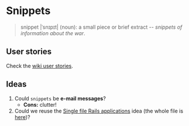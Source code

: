 # Snippets
> snippet |ˈsnɪpɪt| (noun): a small piece or brief extract -- _snippets of information about the war_.

## User stories
Check the [wiki user stories](https://github.com/jbonnet/snippets/wiki/User-Stories).

## Ideas

1. Could `snippets` be **e-mail messages**?
    * **Cons:** clutter!
1. Could we reuse the [Single file Rails applications](https://christoph.luppri.ch/articles/2017/06/26/single-file-rails-applications-for-fun-and-bug-reporting/) idea (the whole file is [here](https://gist.github.com/clupprich/0e8b816883ca4dac6b7632a9e8351c48))?
